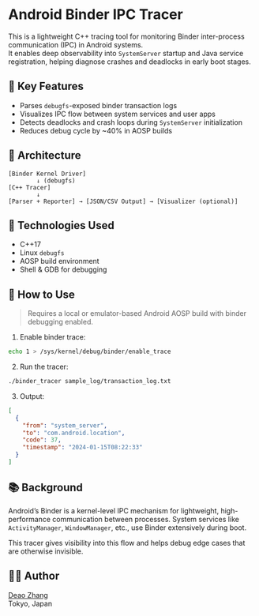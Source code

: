 # Android Binder IPC Tracer

This is a lightweight C++ tracing tool for monitoring Binder inter-process communication (IPC) in Android systems.  
It enables deep observability into `SystemServer` startup and Java service registration, helping diagnose crashes and deadlocks in early boot stages.

## 📌 Key Features

- Parses `debugfs`-exposed binder transaction logs
- Visualizes IPC flow between system services and user apps
- Detects deadlocks and crash loops during `SystemServer` initialization
- Reduces debug cycle by ~40% in AOSP builds

## 🧠 Architecture

```
[Binder Kernel Driver] 
        ↓ (debugfs)
[C++ Tracer] 
        ↓
[Parser + Reporter] → [JSON/CSV Output] → [Visualizer (optional)]
```

## 🔧 Technologies Used

- C++17
- Linux `debugfs`
- AOSP build environment
- Shell & GDB for debugging

## 🚀 How to Use

> Requires a local or emulator-based Android AOSP build with binder debugging enabled.

1. Enable binder trace:
```bash
echo 1 > /sys/kernel/debug/binder/enable_trace
```

2. Run the tracer:
```bash
./binder_tracer sample_log/transaction_log.txt
```

3. Output:
```json
[
  {
    "from": "system_server",
    "to": "com.android.location",
    "code": 37,
    "timestamp": "2024-01-15T08:22:33"
  }
]
```

## 📚 Background

Android’s Binder is a kernel-level IPC mechanism for lightweight, high-performance communication between processes. System services like `ActivityManager`, `WindowManager`, etc., use Binder extensively during boot.

This tracer gives visibility into this flow and helps debug edge cases that are otherwise invisible.

## 🧑‍💻 Author

[Deao Zhang](https://linkedin.com/in/deao-zhang-87993b249)  
Tokyo, Japan
